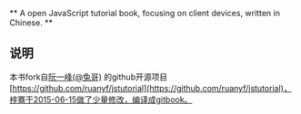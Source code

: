 ** A open JavaScript tutorial book, focusing on client devices, written in Chinese. **

## 说明
本书fork自[阮一峰(@兔哥)](https://work.alibaba-inc.com/work/u/82835) 的github开源项目[https://github.com/ruanyf/jstutorial](https://github.com/ruanyf/jstutorial)，梓骞于2015-06-15做了少量修改，编译成gitbook。



